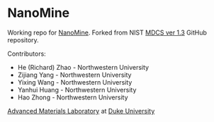 # NanoMine
Working repo for [NanoMine](https://nanomine.oit.duke.edu). Forked from NIST [MDCS ver 1.3](https://github.com/usnistgov/MDCS/tree/v1.3) GitHub repository.

Contributors:
+ He (Richard) Zhao - Northwestern University
+ Zijiang Yang - Northwestern University
+ Yixing Wang - Northwestern University
+ Yanhui Huang - Northwestern University
+ Hao Zhong - Northwestern University

[Advanced Materials Laboratory](http://brinsonlab.pratt.duke.edu/) at [Duke University](http://matsci.duke.edu/) 


